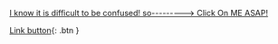 
[I know it is difficult to be confused! so---------> Click On ME ASAP!](https://www.instagram.com/p/B970Ep9qCov/?utm_source=ig_web_button_share_sheet)


[Link button](http://example.com/){: .btn }
